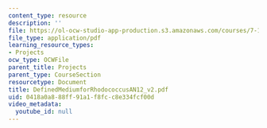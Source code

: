 ```yaml
---
content_type: resource
description: ''
file: https://ol-ocw-studio-app-production.s3.amazonaws.com/courses/7-13-experimental-microbial-genetics-fall-2003/0418a0a888ff91a1f8fcc8e334fcf00d_DefinedMediumforRhodococcusAN12_v2.pdf
file_type: application/pdf
learning_resource_types:
- Projects
ocw_type: OCWFile
parent_title: Projects
parent_type: CourseSection
resourcetype: Document
title: DefinedMediumforRhodococcusAN12_v2.pdf
uid: 0418a0a8-88ff-91a1-f8fc-c8e334fcf00d
video_metadata:
  youtube_id: null
---
```

